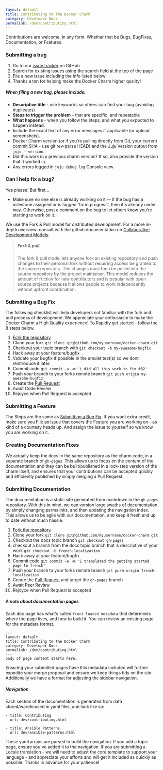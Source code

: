 ```yaml
---
layout: default
title: Contributing to the Docker Charm
category: Developer Docs
permalink: /dev/contributing.html
---
```


Contributions are welcome, in any form. Whether that be Bugs, BugFixes, Documentation, or Features.

### Submitting a bug

1. Go to our [issue tracker](http://github.com/chuckbutler/docker-charm/issues) on GitHub
2. Search for existing issues using the search field at the top of the page
3. File a new issue including the info listed below
4. Thanks a ton for helping make the Docker Charm higher quality!

##### When filing a new bug, please include:

- **Descriptive title** - use keywords so others can find your bug (avoiding duplicates)
- **Steps to trigger the problem** - that are specific, and repeatable
- **What happens** - when you follow the steps, and what you expected to happen instead.
- Include the exact text of any error messages if applicable (or upload screenshots).
- Docker Charm version (or if you're pulling directly from Git, your current commit SHA - use git rev-parse HEAD) and the Juju Version output from `juju --version`.
- Did this work in a previous charm version? If so, also provide the version that it worked in.
- Any errors logged in `juju debug log` Console view

### Can I help fix a bug?

Yes please! But first...

- Make sure no one else is already working on it -- if the bug has a milestone assigned or is tagged 'fix in progress', then it's already under way. Otherwise, post a comment on the bug to let others know you're starting to work on it.

We use the Fork &amp; Pull model for distributed development. For a more in-depth overview: consult with the github documentation on [Collaborative Development Models](https://help.github.com/articles/using-pull-requests/#before-you-begin).

> ##### Fork & pull
>
> The fork & pull model lets anyone fork an existing repository and push changes to their personal fork without requiring access be granted to the source repository. The changes must then be pulled into the source repository by the project maintainer. This model reduces the amount of friction for new contributors and is popular with open source projects because it allows people to work independently without upfront coordination.

### Submitting a Bug Fix

The following checklist will help developers not familiar with the fork and pull process of development. We appreciate your enthusiasm to make the Docker Charm a High Quality experience! To Rapidly get started - follow the 8 steps below.

1. [Fork the repository](https://help.github.com/articles/fork-a-repo/)
2. Clone your fork `git clone git@github.com/myusername/docker-charm.git`
3. Checkout your topic branch with `git checkout -b my-awesome-bugfix`
4. Hack away at your feature/bugfix
5. Validate your bugfix if possible in the amulet test(s) so we dont reintroduce it later.
6. Commit code `git commit -a -m 'i did all this work to fix #32'`
7. Push your branch to your forks remote branch `git push origin my-awesome-bugfix`
8. Create the [Pull Request](https://help.github.com/articles/using-pull-requests/#initiating-the-pull-request)
9. Await Code Review
10. Rejoyce when Pull Request is accepted

### Submitting a Feature

The Steps are the same as [Submitting a Bug Fix](#submitting-a-bug-fix). If you want extra credit, make sure you [File an issue](http://github.com/chuckbutler/docker-charm/issues) that covers the Feature you are working on - as kind of a courtesy heads up. And assign the issue to yourself so we know you are working on it.

### Creating Documentation Fixes

We actually keep the docs in the same repository as the charm code, in a separate branch of `gh-pages`. This allows us to focus on the content of the documentation and they can be built/published in a lock-step version of the charm itself, and ensures that your contributions can be accepted quickly and efficiently published by simply merging a Pull Request.

### Submitting Documentation

The documentation is a static site generated from markdown in the `gh-pages` repository. With this in mind, we can version large swaths of documentation by simply changing permalinks, and then updating the navigation index. This allows us to be agile with our documentation, and keep it fresh and up to date without much hassle. 


1. [Fork the repository](https://help.github.com/articles/fork-a-repo/)
2. Clone your fork `git clone git@github.com/myusername/docker-charm.git`
3. Checkout the docs topic branch `git checkout gh-pages`
4. checkout a branch from the docs topic branch that is descriptive of your work `git checkout -b french-localization`
5. Hack away at your feature/bugfix
6. Commit code `git commit -a -m 'I translated the getting started page to french'`
7. Push your branch to your forks remote branch `git push origin french-localization`
8. Create the [Pull Request](https://help.github.com/articles/using-pull-requests/#initiating-the-pull-request) and target the `gh-pages` branch
9. Await Peer Review
10. Rejoyce when Pull Request is accepted



##### A note about documentation pages

Each doc page has what's called `front loaded metadata` that determines where the page lives, and how to build it. You can review an existing page for the metadata format.

    ---
    layout: default
    title: Contributing to the Docker Charm
    category: Developer Docs
    permalink: /dev/contributing.html
    ---
    body of page content starts here.

Ensuring your submitted pages have this metadata included will further expedite your merge proposal and ensure we keep things tidy on the site. Additionally we have a format for adjusting the sidebar navigation.

##### Navigation

Each section of the documentation is generated from data stored/warehoused in yaml files, and look like so:

    - title: Contributing
      url: dev/contributing.html

    - title: Ansible Patterns
      url: dev/ansible-patterns.html

These yaml arrays are parsed to build the navigation. If you add a topic page, ensure you've added it to the navigation. If you are submitting a Locale translation - we will need to adjust the core template to support your language - and appreciate your efforts and will get it included as quickly as possible. Thanks in advance for your patience!

